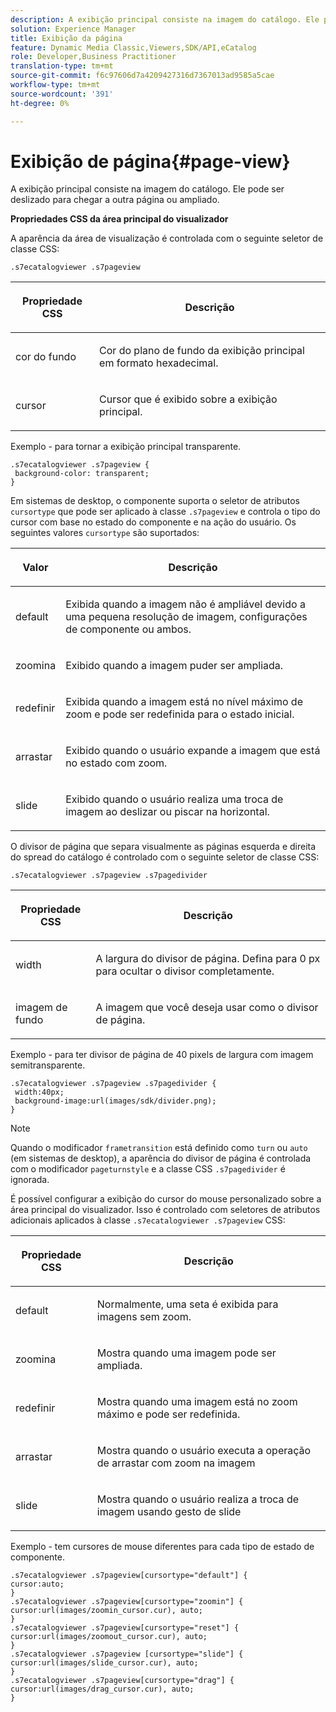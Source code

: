 ```yaml
---
description: A exibição principal consiste na imagem do catálogo. Ele pode ser deslizado para chegar a outra página ou ampliado.
solution: Experience Manager
title: Exibição da página
feature: Dynamic Media Classic,Viewers,SDK/API,eCatalog
role: Developer,Business Practitioner
translation-type: tm+mt
source-git-commit: f6c97606d7a4209427316d7367013ad9585a5cae
workflow-type: tm+mt
source-wordcount: '391'
ht-degree: 0%

---
```



# Exibição de página{#page-view}

A exibição principal consiste na imagem do catálogo. Ele pode ser deslizado para chegar a outra página ou ampliado.

<!--<a id="section_061E550C1C1D4DB2BD663A898895B38C"></a>-->

**Propriedades CSS da área principal do visualizador**

A aparência da área de visualização é controlada com o seguinte seletor de classe CSS:

```
.s7ecatalogviewer .s7pageview
```

<table id="table_94EE3F5BBE4547C0B4943471CEE7EDE4"> 
 <thead> 
  <tr> 
   <th colname="col1" class="entry"> <p> Propriedade CSS </p> </th> 
   <th colname="col2" class="entry"> <p>Descrição </p> </th> 
  </tr> 
 </thead>
 <tbody> 
  <tr> 
   <td colname="col1"> <p> <span class="codeph"> cor do fundo  </span> </p> </td> 
   <td colname="col2"> <p> Cor do plano de fundo da exibição principal em formato hexadecimal. </p> </td> 
  </tr> 
  <tr> 
   <td colname="col1"> <p> <span class="codeph"> cursor  </span> </p> </td> 
   <td colname="col2"> <p>Cursor que é exibido sobre a exibição principal. </p> </td> 
  </tr> 
 </tbody> 
</table>

Exemplo - para tornar a exibição principal transparente.

```
.s7ecatalogviewer .s7pageview { 
 background-color: transparent; 
}
```

Em sistemas de desktop, o componente suporta o seletor de atributos `cursortype` que pode ser aplicado à classe `.s7pageview` e controla o tipo do cursor com base no estado do componente e na ação do usuário. Os seguintes valores `cursortype` são suportados:

<table id="table_45B83F6CCDE84C36B0E087CA9144BFE6"> 
 <thead> 
  <tr> 
   <th colname="col1" class="entry"> <p>Valor </p> </th> 
   <th colname="col2" class="entry"> <p>Descrição </p> </th> 
  </tr> 
 </thead>
 <tbody> 
  <tr> 
   <td colname="col1"> <p> <span class="codeph"> default  </span> </p> </td> 
   <td colname="col2"> <p>Exibida quando a imagem não é ampliável devido a uma pequena resolução de imagem, configurações de componente ou ambos. </p> </td> 
  </tr> 
  <tr> 
   <td colname="col1"> <p> <span class="codeph"> zoomina  </span> </p> </td> 
   <td colname="col2"> <p>Exibido quando a imagem puder ser ampliada. </p> </td> 
  </tr> 
  <tr> 
   <td colname="col1"> <p> <span class="codeph"> redefinir  </span> </p> </td> 
   <td colname="col2"> <p>Exibida quando a imagem está no nível máximo de zoom e pode ser redefinida para o estado inicial. </p> </td> 
  </tr> 
  <tr> 
   <td colname="col1"> <p> <span class="codeph"> arrastar  </span> </p> </td> 
   <td colname="col2"> <p>Exibido quando o usuário expande a imagem que está no estado com zoom. </p> </td> 
  </tr> 
  <tr> 
   <td colname="col1"> <p> <span class="codeph"> slide  </span> </p> </td> 
   <td colname="col2"> <p>Exibido quando o usuário realiza uma troca de imagem ao deslizar ou piscar na horizontal. </p> </td> 
  </tr> 
 </tbody> 
</table>

O divisor de página que separa visualmente as páginas esquerda e direita do spread do catálogo é controlado com o seguinte seletor de classe CSS:

`.s7ecatalogviewer .s7pageview .s7pagedivider`

<table id="table_77EBC9A77BF14CF4974F8F43C709A207"> 
 <thead> 
  <tr> 
   <th colname="col1" class="entry"> <p> Propriedade CSS </p> </th> 
   <th colname="col2" class="entry"> <p>Descrição </p> </th> 
  </tr> 
 </thead>
 <tbody> 
  <tr> 
   <td colname="col1"> <p> <span class="codeph"> width </span> </p> </td> 
   <td colname="col2"> <p> A largura do divisor de página. Defina para <span class="codeph"> 0 </span> px para ocultar o divisor completamente. </p> </td> 
  </tr> 
  <tr> 
   <td colname="col1"> <p> <span class="codeph"> imagem de fundo  </span> </p> </td> 
   <td colname="col2"> <p>A imagem que você deseja usar como o divisor de página. </p> </td> 
  </tr> 
 </tbody> 
</table>

Exemplo - para ter divisor de página de 40 pixels de largura com imagem semitransparente.

```
.s7ecatalogviewer .s7pageview .s7pagedivider { 
 width:40px; 
 background-image:url(images/sdk/divider.png); 
}
```

>[!NOTE]
>
>Quando o modificador `frametransition` está definido como `turn` ou `auto` (em sistemas de desktop), a aparência do divisor de página é controlada com o modificador `pageturnstyle` e a classe CSS `.s7pagedivider` é ignorada.

É possível configurar a exibição do cursor do mouse personalizado sobre a área principal do visualizador. Isso é controlado com seletores de atributos adicionais aplicados à classe `.s7ecatalogviewer .s7pageview` CSS:

<table id="table_908164DECF9347A19A9696A23BBDB1A2"> 
 <thead> 
  <tr> 
   <th colname="col1" class="entry"> <p> Propriedade CSS </p> </th> 
   <th colname="col2" class="entry"> <p>Descrição </p> </th> 
  </tr> 
 </thead>
 <tbody> 
  <tr> 
   <td colname="col1"> <p> <span class="codeph"> default  </span> </p> </td> 
   <td colname="col2"> <p> Normalmente, uma seta é exibida para imagens sem zoom. </p> </td> 
  </tr> 
  <tr> 
   <td colname="col1"> <p> <span class="codeph"> zoomina  </span> </p> </td> 
   <td colname="col2"> <p> Mostra quando uma imagem pode ser ampliada. </p> </td> 
  </tr> 
  <tr> 
   <td colname="col1"> <p> <span class="codeph"> redefinir  </span> </p> </td> 
   <td colname="col2"> <p>Mostra quando uma imagem está no zoom máximo e pode ser redefinida. </p> </td> 
  </tr> 
  <tr> 
   <td colname="col1"> <p> <span class="codeph"> arrastar  </span> </p> </td> 
   <td colname="col2"> <p>Mostra quando o usuário executa a operação de arrastar com zoom na imagem </p> </td> 
  </tr> 
  <tr> 
   <td colname="col1"> <p> <span class="codeph"> slide  </span> </p> </td> 
   <td colname="col2"> <p>Mostra quando o usuário realiza a troca de imagem usando gesto de slide </p> </td> 
  </tr> 
 </tbody> 
</table>

Exemplo - tem cursores de mouse diferentes para cada tipo de estado de componente.

```
.s7ecatalogviewer .s7pageview[cursortype="default"] { 
cursor:auto; 
} 
.s7ecatalogviewer .s7pageview[cursortype="zoomin"] { 
cursor:url(images/zoomin_cursor.cur), auto; 
} 
.s7ecatalogviewer .s7pageview[cursortype="reset"] { 
cursor:url(images/zoomout_cursor.cur), auto; 
} 
.s7ecatalogviewer .s7pageview [cursortype="slide"] { 
cursor:url(images/slide_cursor.cur), auto; 
} 
.s7ecatalogviewer .s7pageview[cursortype="drag"] { 
cursor:url(images/drag_cursor.cur), auto; 
}
```

